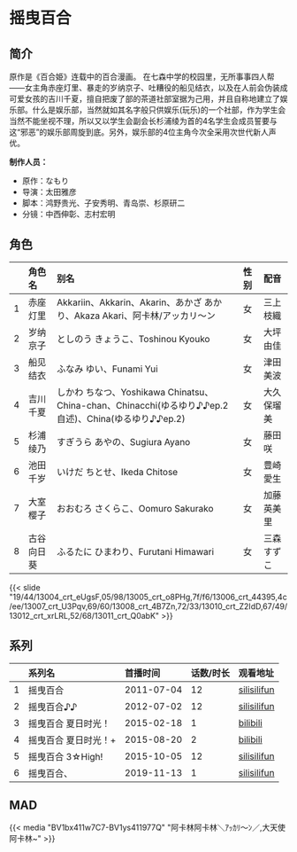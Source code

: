 # 摇曳百合


## 简介

原作是《百合姫》连载中的百合漫画。
在七森中学的校园里，无所事事四人帮——女主角赤座灯里、暴走的岁纳京子、吐糟役的船见结衣，以及在人前会伪装成可爱女孩的吉川千夏，擅自把废了部的茶道社部室据为己用，并且自称地建立了娱乐部。什么是娱乐部，当然就如其名字般只供娱乐(玩乐)的一个社部，作为学生会当然不能坐视不理，所以又以学生会副会长杉浦绫为首的4名学生会成员誓要与这“邪恶”的娱乐部周旋到底。另外，娱乐部的4位主角今次全采用次世代新人声优。

**制作人员：**
- 原作：なもり
- 导演：太田雅彦
- 脚本：鸿野贵光、子安秀明、青岛崇、杉原研二
- 分镜：中西伸彰、志村宏明

## 角色

|     |   角色名   |   别名  | 性别 |  配音  |
|:--- |:------  |:----      |:---  |:--   |
| 1 | 赤座灯里 | Akkariin、Akkarin、Akarin、あかざ あかり、Akaza Akari、阿卡林/アッカリ〜ン | 女 | 三上枝織 |
| 2 | 岁纳京子 | としのう きょうこ、Toshinou Kyouko | 女 | 大坪由佳 |
| 3 | 船见结衣 | ふなみ ゆい、Funami Yui | 女 | 津田美波 |
| 4 | 吉川千夏 | しかわ ちなつ、Yoshikawa Chinatsu、China-chan、Chinacchi(ゆるゆり♪♪ep.2自述)、China(ゆるゆり♪♪ep.2) | 女 | 大久保瑠美 |
| 5 | 杉浦绫乃 | すぎうら あやの、Sugiura Ayano | 女 | 藤田咲 |
| 6 | 池田千岁 | いけだ ちとせ、Ikeda Chitose | 女 | 豊崎愛生 |
| 7 | 大室樱子 | おおむろ さくらこ、Oomuro Sakurako | 女 | 加藤英美里 |
| 8 | 古谷向日葵 | ふるたに ひまわり、Furutani Himawari | 女 | 三森すずこ |

{{< slide "19/44/13004_crt_eUgsF,05/98/13005_crt_o8PHg,7f/f6/13006_crt_44395,4c/ee/13007_crt_U3Pqv,69/60/13008_crt_4B7Zn,72/33/13010_crt_Z2IdD,67/49/13012_crt_xrLRL,52/68/13011_crt_Q0abK" >}}

## 系列

|     |   系列名   |   首播时间  | 话数/时长  | 观看地址 |
|:---  |:------    |:----      |:---       |:---  |
| 1 | 摇曳百合 | 2011-07-04 | 12 | [silisilifun](https://www.silisilifun.com/vodplay/TA77777Z/2/1/)  |
| 2 | 摇曳百合♪♪ | 2012-07-02 | 12 | [silisilifun](https://www.silisilifun.com/vodplay/VA77777Z/2/1/)  |
| 3 | 摇曳百合 夏日时光！ | 2015-02-18 | 1 | [bilibili](https://www.bilibili.com/video/BV1UW411c7d7?p=3)  |
| 4 | 摇曳百合 夏日时光！+ | 2015-08-20 | 2 | [bilibili](https://www.bilibili.com/video/BV1UW411c7d7)  |
| 5 | 摇曳百合 3☆High! | 2015-10-05 | 12 | [silisilifun](https://www.silisilifun.com/vodplay/SA77777Z/2/1/)  |
| 6 | 摇曳百合、 | 2019-11-13 | 1 | [silisilifun](https://www.silisilifun.com/vodplay/0rj7777Z/1/1/)  |



## MAD

{{< media  "BV1bx411w7C7-BV1ys411977Q"
"阿卡林阿卡林＼ｱｯｶﾘ～ﾝ／,大天使阿卡林~"  >}}
